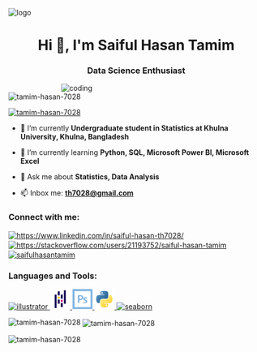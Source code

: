 ![logo](https://cdn.pixabay.com/photo/2020/01/22/12/33/python-4785225_960_720.jpg)

<h1 align="center">Hi 👋, I'm Saiful Hasan Tamim</h1>
<h3 align="center">Data Science Enthusiast</h3>

<img align="right" alt="coding" width="400" src="https://media2.giphy.com/media/qgQUggAC3Pfv687qPC/giphy.gif">

<p align="left"> <img src="https://komarev.com/ghpvc/?username=tamim-hasan-7028&label=Profile%20views&color=0e75b6&style=flat" alt="tamim-hasan-7028" /> </p>

<p align="left"> <a href="https://github.com/ryo-ma/github-profile-trophy"><img src="https://github-profile-trophy.vercel.app/?username=tamim-hasan-7028" alt="tamim-hasan-7028" /></a> </p>

- 🔭 I’m currently **Undergraduate student in Statistics at Khulna University, Khulna, Bangladesh**

- 🌱 I’m currently learning **Python, SQL, Microsoft Power BI, Microsoft Excel**

- 💬 Ask me about **Statistics, Data Analysis**

- 📫 Inbox me: **th7028@gmail.com**

<h3 align="left">Connect with me:</h3>
<p align="left">
<a href="https://linkedin.com/in/saiful-hasan-th7028/" target="blank"><img align="center" src="https://raw.githubusercontent.com/rahuldkjain/github-profile-readme-generator/master/src/images/icons/Social/linked-in-alt.svg" alt="https://www.linkedin.com/in/saiful-hasan-th7028/" height="30" width="40" /></a>
<a href="https://stackoverflow.com/users/21193752/saiful-hasan-tamim" target="blank"><img align="center" src="https://raw.githubusercontent.com/rahuldkjain/github-profile-readme-generator/master/src/images/icons/Social/stack-overflow.svg" alt="https://stackoverflow.com/users/21193752/saiful-hasan-tamim" height="30" width="40" /></a>
<a href="https://kaggle.com/saifulhasantamim" target="blank"><img align="center" src="https://raw.githubusercontent.com/rahuldkjain/github-profile-readme-generator/master/src/images/icons/Social/kaggle.svg" alt="saifulhasantamim" height="30" width="40" /></a>
</p>

<h3 align="left">Languages and Tools:</h3>
<p align="left"> <a href="https://www.adobe.com/in/products/illustrator.html" target="_blank" rel="noreferrer"> <img src="https://www.vectorlogo.zone/logos/adobe_illustrator/adobe_illustrator-icon.svg" alt="illustrator" width="40" height="40"/> </a> <a href="https://pandas.pydata.org/" target="_blank" rel="noreferrer"> <img src="https://raw.githubusercontent.com/devicons/devicon/2ae2a900d2f041da66e950e4d48052658d850630/icons/pandas/pandas-original.svg" alt="pandas" width="40" height="40"/> </a> <a href="https://www.photoshop.com/en" target="_blank" rel="noreferrer"> <img src="https://raw.githubusercontent.com/devicons/devicon/master/icons/photoshop/photoshop-line.svg" alt="photoshop" width="40" height="40"/> </a> <a href="https://www.python.org" target="_blank" rel="noreferrer"> <img src="https://raw.githubusercontent.com/devicons/devicon/master/icons/python/python-original.svg" alt="python" width="40" height="40"/> </a> <a href="https://seaborn.pydata.org/" target="_blank" rel="noreferrer"> <img src="https://seaborn.pydata.org/_images/logo-mark-lightbg.svg" alt="seaborn" width="40" height="40"/> </a> </p>

<p><img align="left" src="https://github-readme-stats.vercel.app/api/top-langs?username=tamim-hasan-7028&show_icons=true&locale=en&layout=compact" alt="tamim-hasan-7028" /></p>

<p>&nbsp;<img align="center" src="https://github-readme-stats.vercel.app/api?username=tamim-hasan-7028&show_icons=true&locale=en" alt="tamim-hasan-7028" /></p>

<p><img align="center" src="https://github-readme-streak-stats.herokuapp.com/?user=tamim-hasan-7028&" alt="tamim-hasan-7028" /></p>

